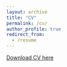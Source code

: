 ```yaml
---
layout: archive
title: "CV"
permalink: /cv/
author_profile: true
redirect_from:
  - /resume
---
```


[Download CV here](https://amirsartipi13.github.io/files/sartipi-cv.pdf)